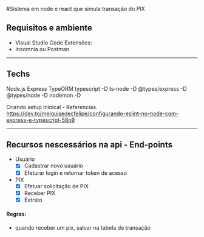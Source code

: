 #Sistema em node e react que simula transação do PIX
## Requisitos e ambiente 

- Visual Studio Code
  Extensões:
- Insomnia ou Postman


---
## Techs

Node.js
Express
TypeORM
typescript -D
ts-node -D 
@types/express -D
@types/node -D
nodemon -D

Criando setup Ininical - Referencias.
https://dev.to/melquisedecfelipe/configurando-eslint-no-node-com-express-e-typescript-58p9

---
## Recursos nescessários na api - End-points

- Usuário
   - [x] Cadastrar novo usuário
   - [x] Efeturar login e retornar token de acesso

- PIX
   - [x] Efetuar solicitação de PIX
   - [x] Receber PIX
   - [x] Extrato
 
#### Regras: 
  - quando receber um pix, salvar na tabela de transação
